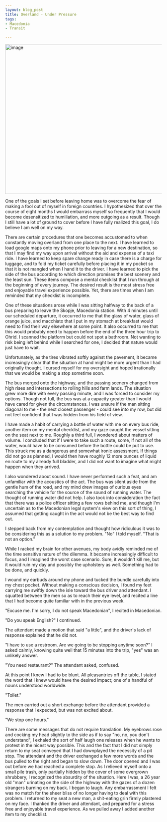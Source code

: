 ```yaml
---
layout: blog_post
title: Overland - Under Pressure
tags: 
- Macedonia
- Transit

---
```


<a href="https://www.flickr.com/photos/125061170@N06/15532166169/" title="image by manoboard88, on Flickr"><img src="https://farm8.staticflickr.com/7462/15532166169_7b6ee83f61_z.jpg" width="640" height="480" alt="image"></a>

One of the goals I set before leaving home was to overcome the fear of making a fool out of myself in foreign countries.  I hypothesized that over the course of eight months I would embarrass myself so frequently that I would become desensitized to humiliation, and more outgoing as a result. Though I still have a lot of ground to cover before I have fully realized this goal, I do believe I am well on my way.

There are certain procedures that one becomes accustomed to when constantly moving overland from one place to the next. I have learned to load google maps onto my phone prior to leaving for a new destination, so that I may find my way upon arrival without the aid and expense of a taxi ride. I have learned to keep spare change ready in case there is a charge for luggage, and to fold my ticket carefully before placing it in my pocket so that it is not mangled when I hand it to the driver. I have learned to pick the side of the bus according to which direction promises the best scenery and the least sun. These items compose a mental checklist that I run through at the beginning of every journey. The desired result is the most stress free and enjoyable travel experience possible. Yet, there are times when I am reminded that my checklist is incomplete.

One of these situations arose while I was sitting halfway to the back of a bus preparing to leave the Skopje, Macedonia station. With 4 minutes until our scheduled departure, it occurred to me that the glass of water, glass of orange juice, and macchiato that I put in my stomach at breakfast would need to find their way elsewhere at some point. It also occurred to me that this would probably need to happen before the end of the three hour trip to Ohrid.  I scanned the platform but could not spot a bathroom. Not wanting to risk being left behind while I searched for one, I decided that nature would just have to wait.

Unfortunately, as the tires vibrated softly against the pavement, it became increasingly clear that the situation at hand might be more urgent than I had originally thought. I cursed myself for my oversight and hoped irrationally that we would be making a stop sometime soon.  

The bus merged onto the highway, and the passing scenery changed from high rises and intersections to rolling hills and farm lands. The situation grew more dire with every passing minute, and I was forced to consider my options.  Though not full, the bus was at a capacity greater than I would have cared for given the circumstances. I was unsure if the man sitting diagonal to me - the next closest passenger - could see into my row, but did not feel confident that I was hidden from his field of view. 

I have made a habit of carrying a bottle of water with me on every bus ride, another item on my mental checklist, and my gaze caught the vessel sitting on the seat next to me. Roughly a third full, I wondered about matters of volume. I concluded that if I were to take such a route, some, if not all of the water, would have to be consumed before the bottle could be put to use. This struck me as a dangerous and somewhat ironic assessment. If things did not go as planned, I would then have roughly 12 more ounces of liquid en route to my already full bladder, and I did not want to imagine what might happen when they arrived.

I also wondered about sound. I have never performed such a feat, and am unfamiliar with the acoustics of the act. The bus was silent aside from the gentle hum of the road, and my mind drew images of curious eyes searching the vehicle for the source of the sound of running water. The thought of running water did not help. I also took into consideration the fact that there was a police officer sitting a few rows behind me, and though I'm uncertain as to the Macedonian legal system's view on this sort of thing, I assumed that getting caught in the act would not be the best way to find out.

I stepped back from my contemplation and thought how ridiculous it was to be considering this as a solution to my problem.  "No" I told myself. "That is not an option."

While I racked my brain for other avenues, my body avidly reminded me of the time sensitive nature of the dilemma. It became increasingly difficult to focus, and I imagined the worst case scenario. Sure, it wouldn't kill me, but it would ruin my day and possibly the upholstery as well. Something had to be done, and quickly.

I wound my earbuds around my phone and tucked the bundle carefully into my chest pocket. Without making a conscious decision, I found my feet carrying me swiftly down the isle toward the bus driver and attendant. I squatted between the men so as to reach their eye level, and recited a line that I had become quite familiar with in the previous week.  

"Excuse me. I'm sorry, I do not speak Macedonian", I recited in Macedonian.

"Do you speak English?" I continued.

The attendant made a motion that said "a little", and the driver's lack of response explained that he did not. 

"I have to use a restroom. Are we going to be stopping anytime soon?" I asked calmly, knowing quite well that 15 minutes into the trip, "yes" was an unlikely answer.

"You need restaurant?" The attendant asked, confused.

At this point I knew I had to be blunt. All pleasantries off the table, I stated the word that I knew would have the desired impact; one of a handful of nouns understood worldwide. 

"Toilet."

The men carried out a short exchange before the attendant provided a response that I expected, but was not excited about.

"We stop one hours."

There are some messages that do not require translation. My eyebrows rose and cocking my head slightly to the side as if to say "no, no, you don't understand", I exhaled the sort of half laugh one releases when he wants to protest in the nicest way possible. This and the fact that I did not simply return to my seat conveyed that I had downplayed the necessity of a pit stop. The attendant and the driver exchanged a few more words and the bus pulled to the right and began to slow down. The door opened and I was out before we had reached a complete stop.  As I relieved myself onto a small pile trash, only partially hidden by the cover of some overgrown shrubbery, I recognized the absurdity of the situation.  Here I was, a 26 year old "man" urinating on the side of the highway with the gazes of a dozen strangers burning on my back. I began to laugh. Any embarrassment I felt was no match for the sheer bliss of no longer having to deal with this problem. I returned to my seat a new man, a shit-eating grin firmly plastered on my face. I thanked the driver and attendant, and prepared for a stress free and enjoyable travel experience.  As we pulled away I added another item to my checklist.
